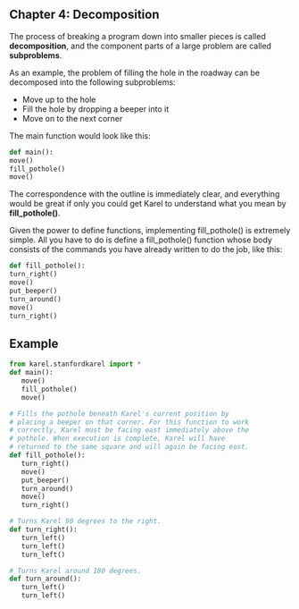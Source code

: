 ## Chapter 4: Decomposition
The process of breaking a program down into smaller pieces is called **decomposition**, and the component parts of a large problem are called **subproblems**.

As an example, the problem of filling the hole in the roadway can be decomposed into the following subproblems:

* Move up to the hole
* Fill the hole by dropping a beeper into it
* Move on to the next corner

The main function would look like this:

```python
def main():
move()
fill_pothole()
move()
```

The correspondence with the outline is immediately clear, and everything would be great if only you could get Karel to understand what you mean by **fill_pothole()**. 

Given the power to define functions, implementing fill_pothole() is extremely simple. All you have to do is define a fill_pothole() function whose body consists of the commands you have already written to do the job, like this:

```python
def fill_pothole():
turn_right()
move()
put_beeper()
turn_around()
move()
turn_right()
```

## Example

```python
from karel.stanfordkarel import *
def main():
   move()
   fill_pothole()
   move()

# Fills the pothole beneath Karel's current position by 
# placing a beeper on that corner. For this function to work 
# correctly, Karel must be facing east immediately above the 
# pothole. When execution is complete, Karel will have 
# returned to the same square and will again be facing east.
def fill_pothole():
   turn_right()
   move()
   put_beeper()
   turn_around()
   move()
   turn_right()

# Turns Karel 90 degrees to the right. 
def turn_right():
   turn_left()
   turn_left()
   turn_left()

# Turns Karel around 180 degrees. 
def turn_around():
   turn_left()
   turn_left()
```